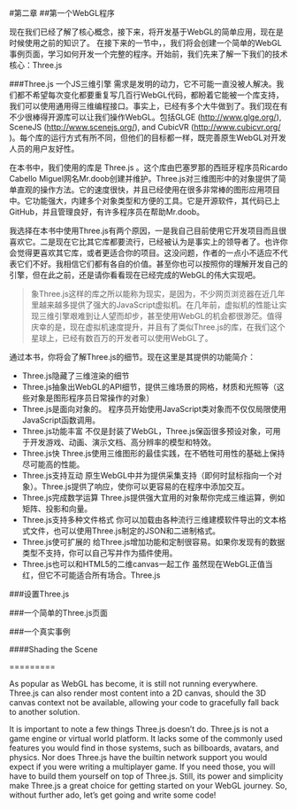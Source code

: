 #第二章
##第一个WebGL程序

现在我们已经了解了核心概念，接下来，将开发基于WebGL的简单应用，现在是时候使用之前的知识了。
在接下来的一节中，，我们将会创建一个简单的WebGL事例页面，学习如何开发一个完整的程序。开始前，我们先来了解一下我们的技术核心：Three.js

###Three.js 一个JS三维引擎
需求是发明的动力，它不可能一直没被人解决。我们都不希望每次变化都要重复写几百行WebGL代码，都盼着它能被一个库支持，我们可以使用通用得三维编程接口。事实上，已经有多个大牛做到了。我们现在有不少很棒得开源库可以让我们操作WebGL。包括GLGE (http://www.glge.org/), SceneJS (http://www.scenejs.org/), and CubicVR (http://www.cubicvr.org/ )。每个库的运行方式有所不同，但他们的目标都一样，既完善原生WebGL对开发人员的用户友好性。

在本书中，我们使用的库是 Three.js 。这个库由巴塞罗那的西班牙程序员Ricardo Cabello Miguel网名Mr.doob创建并维护。Three.js对三维图形中的对象提供了简单直观的操作方法。它的速度很快，并且已经使用在很多非常棒的图形应用项目中。它功能强大，内建多个对象类型和方便的工具。它是开源软件，其代码已上GitHub，并且管理良好，有许多程序员在帮助Mr.doob。

我选择在本书中使用Three.js有两个原因，一是我自己目前使用它开发项目而且很喜欢它。二是现在它比其它库都要流行，已经被认为是事实上的领导者了。也许你会觉得更喜欢其它库，或者更适合你的项目。这没问题，作者的一点小不适应不代表它们不好。我相信它们都有各自的价值。甚至你也可以按照你的理解开发自己的引擎，但在此之前，还是请你看看现在已经完成的WebGL的伟大实现吧。

>象Three.js这样的库之所以能称为现实，是因为，不少网页浏览器在近几年里越来越多提供了强大的JavaScript虚拟机。在几年前，虚拟机的性能让实现三维引擎艰难到让人望而却步，甚至使用WebGL的机会都很渺茫。值得庆幸的是，现在虚拟机速度提升，并且有了类似Three.js的库，在我们这个星球上，已经有数百万的开发者可以使用WebGL了。

通过本书，你将会了解Three.js的细节。现在这里是其提供的功能简介：
* Three.js隐藏了三维渲染的细节
* Three.js抽象出WebGL的API细节，提供三维场景的网格，材质和光照等（这些对象是图形程序员日常操作的对象）
* Three.js是面向对象的。
    程序员开始使用JavaScript类对象而不仅仅局限使用JavaScript函数调用。
* Three.js功能丰富
    不仅是封装了WebGL，Three.js保函很多预设对象，可用于开发游戏、动画、演示文档、高分辨率的模型和特效。
* Three.js快
    Three.js使用三维图形的最佳实践，在不牺牲可用性的基础上保持尽可能高的性能。
* Three.js支持互动
    原生WebGL中并为提供采集支持（即何时鼠标指向一个对象）。Three.js提供了响应，使你可以更容易的在程序中添加交互。
* Three.js完成数学运算
    Three.js提供强大宜用的对象帮你完成三维运算，例如矩阵、投影和向量。
* Three.js支持多种文件格式
    你可以加载由各种流行三维建模软件导出的文本格式文件，也可以使用Three.js制定的JSON和二进制格式。
* Three.js使可扩展的
    给Three.js增加功能和定制很容易。如果你发现有的数据类型不支持，你可以自己写并作为插件使用。
* Three.js也可以和HTML5的二维canvas一起工作
    虽然现在WebGL正值当红，但它不可能适合所有场合。Three.js


###设置Three.js

###一个简单的Three.js页面

###一个真实事例

####Shading the Scene

=========
As popular as WebGL has become, it is still not running everywhere. Three.js canalso render most content into a 2D canvas, should the 3D canvas context not beavailable, allowing your code to gracefully fall back to another solution.
It is important to note a few things Three.js doesn’t do. Three.js is not a game engine orvirtual world platform. It lacks some of the commonly used features you would find inthose systems, such as billboards, avatars, and physics. Nor does Three.js have the builtinnetwork support you would expect if you were writing a multiplayer game. If youneed those, you will have to build them yourself on top of Three.js. Still, its power andsimplicity make Three.js a great choice for getting started on your WebGL journey.So, without further ado, let’s get going and write some code!